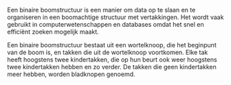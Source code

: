 Een binaire boomstructuur is een manier om data op te slaan en te organiseren in een boomachtige structuur met vertakkingen. Het wordt vaak gebruikt in computerwetenschappen en databases omdat het snel en efficiënt zoeken mogelijk maakt.

Een binaire boomstructuur bestaat uit een wortelknoop, die het beginpunt van de boom is, en takken die uit de wortelknoop voortkomen. Elke tak heeft hoogstens twee kindertakken, die op hun beurt ook weer hoogstens twee kindertakken hebben en zo verder. De takken die geen kindertakken meer hebben, worden bladknopen genoemd.


